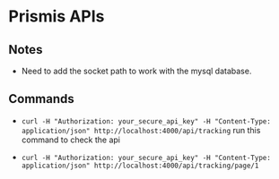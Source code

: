 # Prismis APIs

## Notes

- Need to add the socket path to work with the mysql database.

## Commands

- `curl -H "Authorization: your_secure_api_key" -H "Content-Type: application/json" http://localhost:4000/api/tracking` run this command to check the api

- `curl -H "Authorization: your_secure_api_key" -H "Content-Type: application/json" http://localhost:4000/api/tracking/page/1`